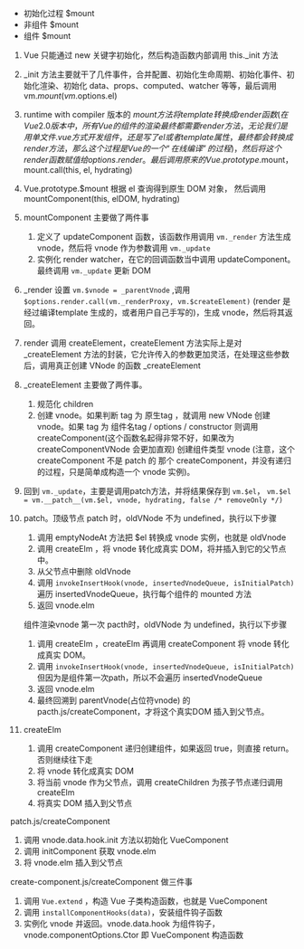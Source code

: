 - 初始化过程 $mount
 - 非组件 $mount
 - 组件 $mount
 
 
1. Vue  只能通过 new 关键字初始化，然后构造函数内部调用 this._init 方法
1. _init 方法主要就干了几件事件，合并配置、初始化生命周期、初始化事件、初始化渲染、初始化 data、props、computed、watcher 等等，最后调用 vm.$mount(vm.$options.el)
1. runtime with compiler 版本的 $mount 方法将 template 转换成 render 函数(在 Vue 2.0 版本中，所有 Vue 的组件的渲染最终都需要 render 方法，无论我们是用单文件 .vue 方式开发组件，还是写了 el 或者 template 属性，最终都会转换成 render 方法，那么这个过程是 Vue 的一个“在线编译”的过程)，
然后将这个 render 函数赋值给 options.render。最后调用原来的 Vue.prototype.$mount，mount.call(this, el, hydrating)
1. Vue.prototype.$mount 根据 el 查询得到原生 DOM 对象， 然后调用 mountComponent(this, elDOM, hydrating)
1. mountComponent 主要做了两件事
    1. 定义了 updateComponent 函数，该函数作用调用 `vm._render` 方法生成 vnode，然后将 vnode 作为参数调用 `vm._update`
    1. 实例化 render watcher，在它的回调函数当中调用 updateComponent。最终调用 `vm._update` 更新 DOM
 
1. _render 设置 `vm.$vnode = _parentVnode` ,调用 `$options.render.call(vm._renderProxy, vm.$createElement)` (render 是经过编译template 生成的，或者用户自己手写的)，生成 vnode，然后将其返回。
1. render 调用 createElement，createElement 方法实际上是对 _createElement 方法的封装，它允许传入的参数更加灵活，在处理这些参数后，调用真正创建 VNode 的函数 _createElement
1. _createElement 主要做了两件事。
    1. 规范化 children
    1. 创建 vnode。如果判断 tag 为 原生tag ，就调用 new VNode 创建 vnode。如果 tag 为 组件名tag / options / constructor 则调用 createComponent(这个函数名起得非常不好，如果改为 createComponentVNode 会更加直观) 创建组件类型 vnode (注意，这个 createComponent 不是 patch 的 那个 createComponent，并没有递归的过程，只是简单成构造一个 vnode 实例)。
    
1. 回到 `vm._update`，主要是调用patch方法，并将结果保存到 `vm.$el`， `vm.$el = vm.__patch__(vm.$el, vnode, hydrating, false /* removeOnly */)`
1. patch。顶级节点 patch 时，oldVNode 不为 undefined，执行以下步骤
    1. 调用 emptyNodeAt 方法把 $el 转换成 vnode 实例，也就是 oldVnode
    1. 调用 createElm ，将 vnode 转化成真实 DOM，将并插入到它的父节点中。
    1. 从父节点中删除 oldVnode
    1. 调用 `invokeInsertHook(vnode, insertedVnodeQueue, isInitialPatch)` 遍历 insertedVnodeQueue，执行每个组件的 mounted 方法 
    1. 返回 vnode.elm
   
   组件渲染vnode  第一次 pacth时，oldVNode 为 undefined，执行以下步骤
   
   1. 调用 createElm ，createElm 再调用 createComponent 将 vnode 转化成真实 DOM。
   1. 调用 `invokeInsertHook(vnode, insertedVnodeQueue, isInitialPatch)` 但因为是组件第一次path，所以不会遍历 insertedVnodeQueue 
   1. 返回 vnode.elm
   1. 最终回溯到 parentVnode(占位符vnode) 的 pacth.js/createComponent，才将这个真实DOM 插入到父节点。
    
1. createElm
    1. 调用 createComponent 递归创建组件，如果返回 true，则直接 return。否则继续往下走
    1. 将 vnode 转化成真实 DOM
    1. 将当前 vnode 作为父节点，调用 createChildren 为孩子节点递归调用 createElm
    1. 将真实 DOM 插入到父节点   

patch.js/createComponent 
1. 调用 vnode.data.hook.init 方法以初始化 VueComponent
1. 调用 initComponent 获取 vnode.elm
1. 将 vnode.elm 插入到父节点
   
create-component.js/createComponent 做三件事
1. 调用 `Vue.extend` ，构造 Vue 子类构造函数，也就是 VueComponent
1. 调用 `installComponentHooks(data)`，安装组件钩子函数
1. 实例化 vnode 并返回。vnode.data.hook 为组件钩子，vnode.componentOptions.Ctor 即 VueComponent 构造函数
